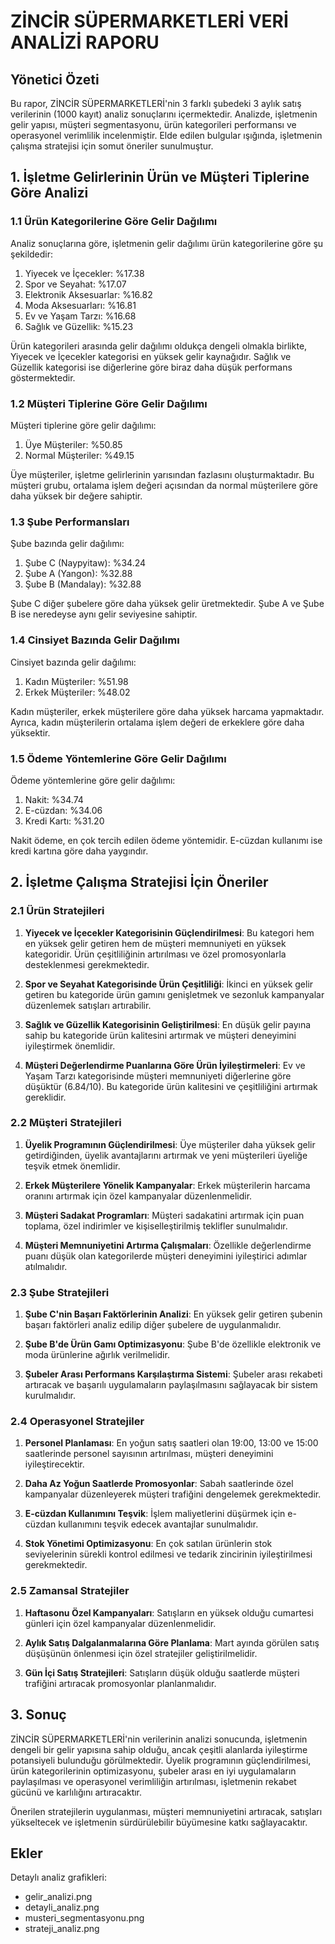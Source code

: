 # ZİNCİR SÜPERMARKETLERİ VERİ ANALİZİ RAPORU

## Yönetici Özeti

Bu rapor, ZİNCİR SÜPERMARKETLERİ'nin 3 farklı şubedeki 3 aylık satış verilerinin (1000 kayıt) analiz sonuçlarını içermektedir. Analizde, işletmenin gelir yapısı, müşteri segmentasyonu, ürün kategorileri performansı ve operasyonel verimlilik incelenmiştir. Elde edilen bulgular ışığında, işletmenin çalışma stratejisi için somut öneriler sunulmuştur.

## 1. İşletme Gelirlerinin Ürün ve Müşteri Tiplerine Göre Analizi

### 1.1 Ürün Kategorilerine Göre Gelir Dağılımı

Analiz sonuçlarına göre, işletmenin gelir dağılımı ürün kategorilerine göre şu şekildedir:

1. Yiyecek ve İçecekler: %17.38
2. Spor ve Seyahat: %17.07
3. Elektronik Aksesuarlar: %16.82
4. Moda Aksesuarları: %16.81
5. Ev ve Yaşam Tarzı: %16.68
6. Sağlık ve Güzellik: %15.23

Ürün kategorileri arasında gelir dağılımı oldukça dengeli olmakla birlikte, Yiyecek ve İçecekler kategorisi en yüksek gelir kaynağıdır. Sağlık ve Güzellik kategorisi ise diğerlerine göre biraz daha düşük performans göstermektedir.

### 1.2 Müşteri Tiplerine Göre Gelir Dağılımı

Müşteri tiplerine göre gelir dağılımı:

1. Üye Müşteriler: %50.85
2. Normal Müşteriler: %49.15

Üye müşteriler, işletme gelirlerinin yarısından fazlasını oluşturmaktadır. Bu müşteri grubu, ortalama işlem değeri açısından da normal müşterilere göre daha yüksek bir değere sahiptir.

### 1.3 Şube Performansları

Şube bazında gelir dağılımı:

1. Şube C (Naypyitaw): %34.24
2. Şube A (Yangon): %32.88
3. Şube B (Mandalay): %32.88

Şube C diğer şubelere göre daha yüksek gelir üretmektedir. Şube A ve Şube B ise neredeyse aynı gelir seviyesine sahiptir.

### 1.4 Cinsiyet Bazında Gelir Dağılımı

Cinsiyet bazında gelir dağılımı:

1. Kadın Müşteriler: %51.98
2. Erkek Müşteriler: %48.02

Kadın müşteriler, erkek müşterilere göre daha yüksek harcama yapmaktadır. Ayrıca, kadın müşterilerin ortalama işlem değeri de erkeklere göre daha yüksektir.

### 1.5 Ödeme Yöntemlerine Göre Gelir Dağılımı

Ödeme yöntemlerine göre gelir dağılımı:

1. Nakit: %34.74
2. E-cüzdan: %34.06
3. Kredi Kartı: %31.20

Nakit ödeme, en çok tercih edilen ödeme yöntemidir. E-cüzdan kullanımı ise kredi kartına göre daha yaygındır.

## 2. İşletme Çalışma Stratejisi İçin Öneriler

### 2.1 Ürün Stratejileri

1. **Yiyecek ve İçecekler Kategorisinin Güçlendirilmesi**: Bu kategori hem en yüksek gelir getiren hem de müşteri memnuniyeti en yüksek kategoridir. Ürün çeşitliliğinin artırılması ve özel promosyonlarla desteklenmesi gerekmektedir.

2. **Spor ve Seyahat Kategorisinde Ürün Çeşitliliği**: İkinci en yüksek gelir getiren bu kategoride ürün gamını genişletmek ve sezonluk kampanyalar düzenlemek satışları artırabilir.

3. **Sağlık ve Güzellik Kategorisinin Geliştirilmesi**: En düşük gelir payına sahip bu kategoride ürün kalitesini artırmak ve müşteri deneyimini iyileştirmek önemlidir.

4. **Müşteri Değerlendirme Puanlarına Göre Ürün İyileştirmeleri**: Ev ve Yaşam Tarzı kategorisinde müşteri memnuniyeti diğerlerine göre düşüktür (6.84/10). Bu kategoride ürün kalitesini ve çeşitliliğini artırmak gereklidir.

### 2.2 Müşteri Stratejileri

1. **Üyelik Programının Güçlendirilmesi**: Üye müşteriler daha yüksek gelir getirdiğinden, üyelik avantajlarını artırmak ve yeni müşterileri üyeliğe teşvik etmek önemlidir.

2. **Erkek Müşterilere Yönelik Kampanyalar**: Erkek müşterilerin harcama oranını artırmak için özel kampanyalar düzenlenmelidir.

3. **Müşteri Sadakat Programları**: Müşteri sadakatini artırmak için puan toplama, özel indirimler ve kişiselleştirilmiş teklifler sunulmalıdır.

4. **Müşteri Memnuniyetini Artırma Çalışmaları**: Özellikle değerlendirme puanı düşük olan kategorilerde müşteri deneyimini iyileştirici adımlar atılmalıdır.

### 2.3 Şube Stratejileri

1. **Şube C'nin Başarı Faktörlerinin Analizi**: En yüksek gelir getiren şubenin başarı faktörleri analiz edilip diğer şubelere de uygulanmalıdır.

2. **Şube B'de Ürün Gamı Optimizasyonu**: Şube B'de özellikle elektronik ve moda ürünlerine ağırlık verilmelidir.

3. **Şubeler Arası Performans Karşılaştırma Sistemi**: Şubeler arası rekabeti artıracak ve başarılı uygulamaların paylaşılmasını sağlayacak bir sistem kurulmalıdır.

### 2.4 Operasyonel Stratejiler

1. **Personel Planlaması**: En yoğun satış saatleri olan 19:00, 13:00 ve 15:00 saatlerinde personel sayısının artırılması, müşteri deneyimini iyileştirecektir.

2. **Daha Az Yoğun Saatlerde Promosyonlar**: Sabah saatlerinde özel kampanyalar düzenleyerek müşteri trafiğini dengelemek gerekmektedir.

3. **E-cüzdan Kullanımını Teşvik**: İşlem maliyetlerini düşürmek için e-cüzdan kullanımını teşvik edecek avantajlar sunulmalıdır.

4. **Stok Yönetimi Optimizasyonu**: En çok satılan ürünlerin stok seviyelerinin sürekli kontrol edilmesi ve tedarik zincirinin iyileştirilmesi gerekmektedir.

### 2.5 Zamansal Stratejiler

1. **Haftasonu Özel Kampanyaları**: Satışların en yüksek olduğu cumartesi günleri için özel kampanyalar düzenlenmelidir.

2. **Aylık Satış Dalgalanmalarına Göre Planlama**: Mart ayında görülen satış düşüşünün önlenmesi için özel stratejiler geliştirilmelidir.

3. **Gün İçi Satış Stratejileri**: Satışların düşük olduğu saatlerde müşteri trafiğini artıracak promosyonlar planlanmalıdır.

## 3. Sonuç

ZİNCİR SÜPERMARKETLERİ'nin verilerinin analizi sonucunda, işletmenin dengeli bir gelir yapısına sahip olduğu, ancak çeşitli alanlarda iyileştirme potansiyeli bulunduğu görülmektedir. Üyelik programının güçlendirilmesi, ürün kategorilerinin optimizasyonu, şubeler arası en iyi uygulamaların paylaşılması ve operasyonel verimliliğin artırılması, işletmenin rekabet gücünü ve karlılığını artıracaktır.

Önerilen stratejilerin uygulanması, müşteri memnuniyetini artıracak, satışları yükseltecek ve işletmenin sürdürülebilir büyümesine katkı sağlayacaktır.

## Ekler

Detaylı analiz grafikleri:
- gelir_analizi.png
- detayli_analiz.png
- musteri_segmentasyonu.png
- strateji_analiz.png 